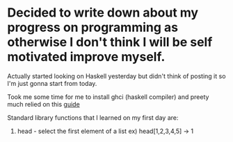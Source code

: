 # Decided to write down about my progress on programming as otherwise I don't think I will be self motivated improve myself.

Actually started looking on Haskell yesterday but didn't think of posting it so I'm just gonna start from today.

Took me some time for me to install ghci (haskell compiler) and preety much relied on this [guide](https://chocolatey.org/install)

Standard library functions that I learned on my first day are:
1. head - select the first element of a list
ex) head[1,2,3,4,5] -> 1

